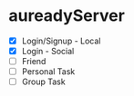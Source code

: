# aureadyServer

* [x] Login/Signup - Local
* [x] Login - Social
* [ ] Friend
* [ ] Personal Task
* [ ] Group Task